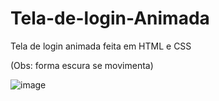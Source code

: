 # Tela-de-login-Animada

Tela de login animada feita em HTML e CSS

(Obs: forma escura se movimenta)

![image](https://user-images.githubusercontent.com/108961323/205312160-b665dd8b-b876-4a7a-b208-198012557821.png)

